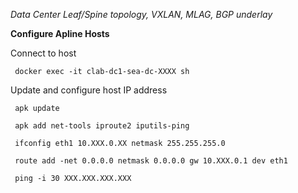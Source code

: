 _Data Center Leaf/Spine topology, VXLAN, MLAG, BGP underlay_

**Configure Apline Hosts**

  Connect to host
  
     docker exec -it clab-dc1-sea-dc-XXXX sh
     
  Update and configure host IP address

     apk update

     apk add net-tools iproute2 iputils-ping

     ifconfig eth1 10.XXX.0.XX netmask 255.255.255.0

     route add -net 0.0.0.0 netmask 0.0.0.0 gw 10.XXX.0.1 dev eth1

     ping -i 30 XXX.XXX.XXX.XXX
